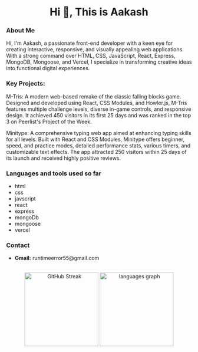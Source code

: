 <h1 align="center">Hi 👋, This is Aakash</h1>


<h3>About Me</h3>
Hi, I'm Aakash, a passionate front-end developer with a keen eye for creating interactive, responsive, and
visually appealing web applications. With a strong command over HTML, CSS, JavaScript, React, Express, MongoDB, Mongoose, and Vercel,
I specialize in transforming creative ideas into functional digital experiences.


<h3>Key Projects:</h3>
<p>M-Tris: A modern web-based remake of the classic falling blocks game.
  Designed and developed using React, CSS Modules, and Howler.js, M-Tris features
  multiple challenge levels, diverse in-game controls, and responsive design.
  It achieved 450 visitors in its first 25 days and was ranked in the top 3 on Peerlist's Project of the Week.</p>

<p>Minitype: A comprehensive typing web app aimed at enhancing typing skills for all levels.
  Built with React and CSS Modules, Minitype offers beginner, speed, and practice modes,
  detailed performance stats, various timers, and customizable text effects.
  The app attracted 250 visitors within 25 days of its launch and received highly positive reviews.</p>
<h3>Languages and tools used so far</h3>
<ul>
  <li>html</li>
  <li>css</li>
  <li>javscript</li>
  <li>react</li>
  <li>express</li>
  <li>mongoDb</li>
  <li>mongoose</li>
  <li>vercel</li>
 
</ul>
  </div>

  <h3>Contact</h3>
  <ul>
    <li><b>Gmail:</b> runtimeerror55@gmail.com</li>
 </ul>
  
<br clear="both">

<div align="center">
<a href="https://git.io/streak-stats"><img src="https://streak-stats.demolab.com?user=runtimeerror55&theme=dark&mode=daily&card_width=350" alt="GitHub Streak" height="200" /></a>
  <img src="https://github-readme-stats.vercel.app/api/top-langs?username=runtimeerror55&locale=en&hide_title=false&layout=compact&card_width=320&langs_count=5&theme=dracula&hide_border=false" height="200" alt="languages graph"  />
</div>


###

